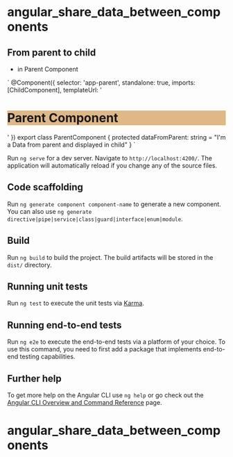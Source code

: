 # angular_share_data_between_components

## From parent to child

- in Parent Component

` @Component({
selector: 'app-parent',
standalone: true,
imports: [ChildComponent],
templateUrl: '

<div style="background-color: burlywood">
    <h1>Parent Component</h1>
    <app-child [dataFromParent]="dataFromParent"> </app-child>
</div>
'
})
export class ParentComponent {
    protected dataFromParent: string = "I'm a Data from parent and displayed in child"
}
`

Run `ng serve` for a dev server. Navigate to `http://localhost:4200/`. The application will automatically reload if you change any of the source files.

## Code scaffolding

Run `ng generate component component-name` to generate a new component. You can also use `ng generate directive|pipe|service|class|guard|interface|enum|module`.

## Build

Run `ng build` to build the project. The build artifacts will be stored in the `dist/` directory.

## Running unit tests

Run `ng test` to execute the unit tests via [Karma](https://karma-runner.github.io).

## Running end-to-end tests

Run `ng e2e` to execute the end-to-end tests via a platform of your choice. To use this command, you need to first add a package that implements end-to-end testing capabilities.

## Further help

To get more help on the Angular CLI use `ng help` or go check out the [Angular CLI Overview and Command Reference](https://angular.dev/tools/cli) page.

# angular_share_data_between_components
